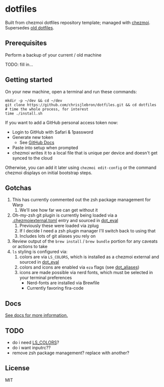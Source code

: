 # dotfiles

Built from chezmoi dotfiles repository template; managed with [chezmoi](https://chezmoi.io/).
Supersedes [old dotfiles](https://github.com/chrisjlebron/dotfiles-old).

## Prerequisites

Perform a backup of your current / old machine

TODO: fill in…

## Getting started

On your new machine, open a terminal and run these commands:

```shell
mkdir -p ~/dev && cd ~/dev
git clone https://github.com/chrisjlebron/dotfiles.git && cd dotfiles
# time the whole process, for interest
time ./install.sh
```

If you want to add a GitHub personal access token now:

- Login to GitHub with Safari & 1password
- Generate new token
  - See [GitHub Docs](https://docs.github.com/en/authentication/keeping-your-account-and-data-secure/managing-your-personal-access-tokens)
- Paste into setup when prompted
- chezmoi writes it to a local file that is unique per device and doesn't get synced to the cloud

Otherwise, you can add it later using `chezmoi edit-config` or the command chezmoi displays on initial bootstrap steps.

## Gotchas

1. This has currently commented out the zsh package management for Warp
   1. We'll see how far we can get without it
2. Oh-my-zsh git plugin is currently being loaded via a [.chezmoiexternal.toml](/.chezmoiexternal.toml) entry and sourced in [dot_eval](/dot_eval)
   1. Previously these were loaded via zplug
   2. If I decide I need a zsh plugin manager I'll switch back to using that
   3. Includes lots of git aliases you rely on
3. Review output of the `brew install` / `brew bundle` portion for any caveats or actions to take
4. `ls` styling is configured via:
   1. colors are via `LS_COLORS`, which is installed as a chezmoi external and sourced in [dot_eval](/dot_eval)
   2. colors and icons are enabled via `eza` flags (see [dot_aliases](/dot_aliases))
   3. icons are made possible via nerd fonts, which must be selected in your terminal preferences
      - Nerd-fonts are installed via Brewfile
      - Currently favoring fira-code

## Docs

[See docs for more information.](/docs/)

## TODO

- do i need [LS_COLORS](https://github.com/trapd00r/LS_COLORS)?
- do i want inputrc??
- remove zsh package management? replace with another?

## License

MIT
